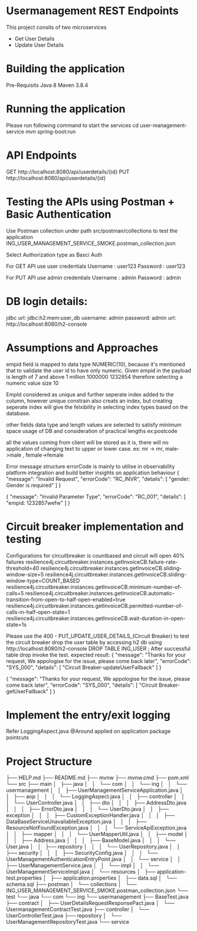 # Usermanagement REST Endpoints
This project consits of two microservices 
- Get User Details
- Update User Details

# Building the application
Pre-Requisits 
Java 8
Maven 3.8.4

# Running the application
Please run following command to start the services
cd user-management-service
mvn spring-boot:run

# API Endpoints
GET http://localhost:8080/api/userdetails/{id}
PUT http://localhost:8080/api/userdetails/{id}

# Testing the APIs using Postman + Basic Authentication
Use Postman collection under path src/postman/collections to test the application
ING_USER_MANAGEMENT_SERVICE_SMOKE.postman_collection.json

Select Authorization type as Basci Auth

For GET API 
use user credentials 
Username : user123
Password : user123

For PUT API
use admin credentials
Username : admin
Password : admin


# DB login details:
jdbc url: jdbc:h2:mem:user_db
username: admin
password: admin
url: http://localhost:8080/h2-console

# Assumptions and Approaches 
empid field is mapped to data type NUMERIC(10), because it's mentioned that to validate the user id to have only numeric. Given empid in the payload is length of 7 and above 1 million
1000000
1232854
therefore selecting a numeric value size 10

EmpId considered as unique and further seperate index added to the column, however unique constrain also creats an index, but creating seperate index will give the felxibility in selecting index types based on the database. 

 
other fields data type and length values are selected to satisfy minimum space usage of DB and consideration of practical lengths ex:postcode 

all the values coming from client will be stored as it is, there will no application of changing text to upper or lower case.
ex: mr -> mr, male->male , female->female
 

Error message structure
errorCode is mainly to utilise in observability platform integration and build better insights on application behaviour 
{
    "message": "Invalid Request",
    "errorCode": "RC_INVR",
    "details": [
        "gender: Gender is required"
    ]
}

{
    "message": "Invalid Parameter Type",
    "errorCode": "RC_001",
    "details": [
        "empid: 1232857wefw"
    ]
}

# Circuit breaker implementation and testing

Configurations for circuitbreaker is countbased and circuit will open 40% failures 
resilience4j.circuitbreaker.instances.getInvoiceCB.failure-rate-threshold=40
resilience4j.circuitbreaker.instances.getInvoiceCB.sliding-window-size=5
resilience4j.circuitbreaker.instances.getInvoiceCB.sliding-window-type=COUNT_BASED
resilience4j.circuitbreaker.instances.getInvoiceCB.minimum-number-of-calls=5
resilience4j.circuitbreaker.instances.getInvoiceCB.automatic-transition-from-open-to-half-open-enabled=true
resilience4j.circuitbreaker.instances.getInvoiceCB.permitted-number-of-calls-in-half-open-state=1
resilience4j.circuitbreaker.instances.getInvoiceCB.wait-duration-in-open-state=1s

Please use the 400 - PUT_UPDATE_USER_DETAILS_(Circuit Breaker) to test the circuit breaker
drop the user table by accessing h2 db using http://localhost:8080/h2-console
DROP TABLE ING_USER ;
After successful table drop invoke the test.
expected result:
{
    "message": "Thanks for your request, We appologise for the issue, please come back later",
    "errorCode": "SYS_000",
    "details": [
        "Circuit Breaker-updateUserFallback"
    ]
}

{
    "message": "Thanks for your request, We appologise for the issue, please come back later",
    "errorCode": "SYS_000",
    "details": [
        "Circuit Breaker-getUserFallback"
    ]
}

# Implement the entry/exit logging
Refer LoggingAspect.java @Around applied on application package pointcuts



# Project Structure

├── HELP.md
├── README.md
├── mvnw
├── mvnw.cmd
├── pom.xml
└── src
    ├── main
    │   ├── java
    │   │   └── com
    │   │       └── ing
    │   │           └── usermanagement
    │   │               ├── UserManagementServiceApplication.java
    │   │               ├── aop
    │   │               │   └── LoggingAspect.java
    │   │               ├── controller
    │   │               │   └── UserController.java
    │   │               ├── dto
    │   │               │   ├── AddressDto.java
    │   │               │   ├── ErrorDto.java
    │   │               │   └── UserDto.java
    │   │               ├── exception
    │   │               │   ├── CustomExceptionHandler.java
    │   │               │   ├── DataBaseServiceUnavailableException.java
    │   │               │   ├── ResourceNotFoundException.java
    │   │               │   └── ServiceApiException.java
    │   │               ├── mapper
    │   │               │   └── UserMapperUtil.java
    │   │               ├── model
    │   │               │   ├── Address.java
    │   │               │   ├── BaseModel.java
    │   │               │   └── User.java
    │   │               ├── repository
    │   │               │   └── UserRepository.java
    │   │               ├── security
    │   │               │   ├── SecurityConfig.java
    │   │               │   └── UserManagementAuthenticationEntryPoint.java
    │   │               └── service
    │   │                   ├── UserManagementService.java
    │   │                   └── impl
    │   │                       └── UserManagementServiceImpl.java
    │   └── resources
    │       ├── application-test.properties
    │       ├── application.properties
    │       ├── data.sql
    │       └── schema.sql
    ├── postman
    │   └── collections
    │       └── ING_USER_MANAGEMENT_SERVICE_SMOKE.postman_collection.json
    └── test
        └── java
            └── com
                └── ing
                    └── usermanagement
                        ├── BaseTest.java
                        ├── contract
                        │   ├── UserDetailsRequestResponsePact.java
                        │   └── UsermanagementContractTest.java
                        ├── controller
                        │   └── UserControllerTest.java
                        ├── repository
                        │   └── UserManagementRepositoryTest.java
                        └── service


         
   
         
          